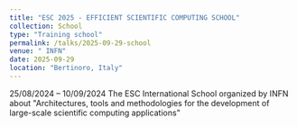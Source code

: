 ```yaml
---
title: "ESC 2025 - EFFICIENT SCIENTIFIC COMPUTING SCHOOL"
collection: School
type: "Training school"
permalink: /talks/2025-09-29-school
venue: " INFN"
date: 2025-09-29
location: "Bertinoro, Italy"
---
```


25/08/2024 – 10/09/2024
The ESC International School organized by INFN about "Architectures, tools and methodologies for the development of large-scale scientific computing applications"
